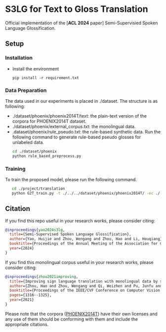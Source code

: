 # S3LG for Text to Gloss Translation

Official implementation of the [**ACL 2024** paper] Semi-Supervisied Spoken Language Glossification.

## Setup
### Installation
- Install the environment
    ```shell
  pip install -r requirement.txt
  ```

### Data Preparation
The data used in our experiments is placed in ./dataset. The structure is as following:
- ./dataset/phoenix/phoenix2014T/text: the plain-text version of the corpora for PHOENIX2014T dataset. 
- ./dataset/phoenix/external_corpus.txt: the monolingual data.
- .dataset/phoenix/rule_pseudo.txt: the rule-based synthetic data. Run the following command to generate rule-based pseudo glosses for unlabeled data.
   ```bash
   cd ./dataset/phoenix
   python rule_based_preprocess.py
   ```

### Training
To train the proposed model, please run the following command.
```bash
   cd ./project/translation
   python G2T_train.py -t ./../../dataset/phoenix/phoenix2014T/ -ec ./../../dataset/phoenix/external_corpus.txt -ge 70 -g 0
```

## Citation
If you find this repo useful in your research works, please consider citing:
```bibtex
@inproceedings{yao2024s3lg,
  title={Semi-Supervised Spoken Language Glossification},
  author={Yao, Huijie and Zhou, Wengang and Zhou, Hao and Li, Houqiang},
  booktitle={Proceedings of the Annual Meeting of the Association for Computational Linguistics (Volume 1: Long Papers)},
  year={2024}
}
```

If you find this monolingual corpus useful in your research works, please consider citing:
```bibtex
@inproceedings{zhou2021improving,
  title={Improving sign language translation with monolingual data by sign back-translation},
  author={Zhou, Hao and Zhou, Wengang and Qi, Weizhen and Pu, Junfu and Li, Houqiang},
  booktitle={Proceedings of the IEEE/CVF Conference on Computer Vision and Pattern Recognition},
  pages={1316--1325},
  year={2021}
}
```

Please note that the corpora ([PHOENIX2014T](https://www-i6.informatik.rwth-aachen.de/~koller/RWTH-PHOENIX-2014-T/)) have their own licenses and any use of them should be conforming with them and include the appropriate citations.
